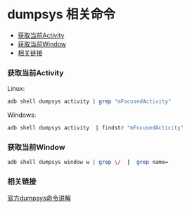 # dumpsys 相关命令

<!-- vim-markdown-toc GFM -->
* [获取当前Activity](#获取当前activity)
* [获取当前Window](#获取当前window)
* [相关链接](#相关链接) 
<!-- vim-markdown-toc -->


### 获取当前Activity

Linux:
```sh
adb shell dumpsys activity | grep "mFocusedActivity"
```

Windows:
```sh
adb shell dumpsys activity  | findstr "mFocusedActicity"
```

### 获取当前Window

```sh
adb shell dumpsys window w | grep \/  |  grep name=
```

### 相关链接
[官方dumpsys命令讲解](https://developer.android.com/studio/command-line/dumpsys)

